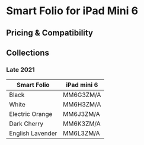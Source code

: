 # Smart Folio for iPad Mini 6

## Pricing & Compatibility

## Collections

### Late 2021

| Smart Folio      | iPad mini 6 |
| ---------------- | ----------- |
| Black            | MM6G3ZM/A   |
| White            | MM6H3ZM/A   |
| Electric Orange  | MM6J3ZM/A   |
| Dark Cherry      | MM6K3ZM/A   |
| English Lavender | MM6L3ZM/A   |
